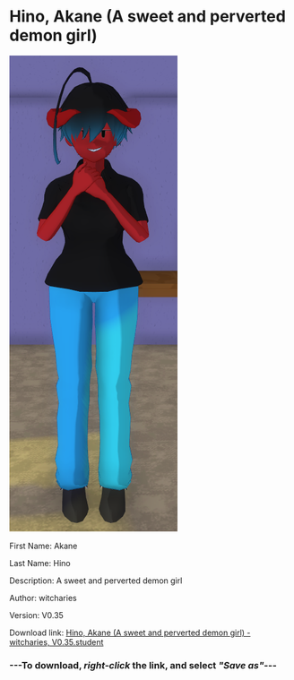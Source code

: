 # Hino, Akane (A sweet and perverted demon girl)

<img src = "https://raw.githubusercontent.com/Arbiter1223/Daigaku-Gurashi-Custom-Students/master/Students/Files/Hino%2C%20Akane%20(A%20sweet%20and%20perverted%20demon%20girl).png">

First Name: Akane

Last Name: Hino

Description: A sweet and perverted demon girl

Author: witcharies

Version: V0.35

Download link: <a href="https://raw.githubusercontent.com/Arbiter1223/Daigaku-Gurashi-Custom-Students/master/Students/Files/Hino%2C%20Akane%20(A%20sweet%20and%20perverted%20demon%20girl)%20-%20witcharies%2C%20V0.35.student">Hino, Akane (A sweet and perverted demon girl) - witcharies, V0.35.student</a>

### ---**To download, _right-click_ the link, and select _"Save as"_**---
